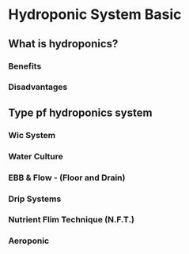 # Hydroponic System Basic

## What is hydroponics?

### Benefits

### Disadvantages

## Type pf hydroponics system

### Wic System

### Water Culture

### EBB & Flow - (Floor and Drain)

### Drip Systems

### Nutrient Flim Technique (N.F.T.)

### Aeroponic
